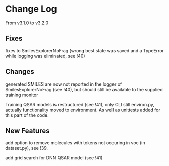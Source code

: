 # Change Log
From v3.1.0 to v3.2.0

## Fixes

fixes to SmilesExplorerNoFrag (wrong best state was saved and a TypeError while logging was eliminated, see !40)


## Changes

generated SMILES are now not reported in the logger of SmilesExplorerNoFrag (see !40), but should still be available to the supplied training monitor

Training QSAR models is restructured (see !41), only CLI still environ.py, actually functionality moved to environment.
As well as unittests added for this part of the code.


## New Features

add option to remove molecules with tokens not occuring in voc (in dataset.py), see !39.

add grid search for DNN QSAR model (see !41)